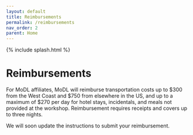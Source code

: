 ```yaml
---
layout: default
title: Reimbursements
permalink: /reimbursements
nav_order: 2
parent: Home
---
```


{% include splash.html %}

# Reimbursements


For MoDL affiliates, MoDL will reimburse transportation costs up to $300 from the West Coast and $750 from elsewhere in the US, and up to a maximum of $270 per day for hotel stays, incidentals, and meals not provided at the workshop. Reimbursement requires receipts and covers up to three nights.


We will soon update the instructions to submit your reimbursement. 
